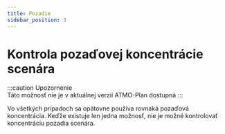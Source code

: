 ```yaml
---
title: Pozadie
sidebar_position: 3
---
```


# Kontrola pozaďovej koncentrácie scenára

:::caution Upozornenie  
Táto možnosť nie je v aktuálnej verzií ATMO-Plan dostupná
:::

Vo všetkých prípadoch sa opätovne používa rovnaká pozaďová koncentrácia. Keďže existuje len jedna možnosť, nie je možné kontrolovať koncentráciu pozadia scenára.

